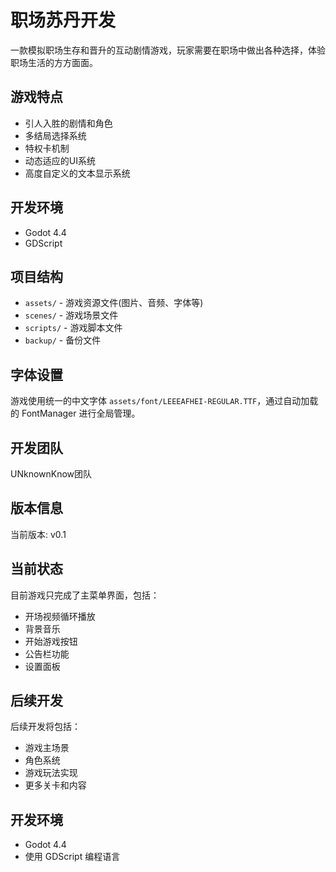 # 职场苏丹开发

一款模拟职场生存和晋升的互动剧情游戏，玩家需要在职场中做出各种选择，体验职场生活的方方面面。

## 游戏特点

- 引人入胜的剧情和角色
- 多结局选择系统
- 特权卡机制
- 动态适应的UI系统
- 高度自定义的文本显示系统

## 开发环境

- Godot 4.4
- GDScript

## 项目结构

- `assets/` - 游戏资源文件(图片、音频、字体等)
- `scenes/` - 游戏场景文件
- `scripts/` - 游戏脚本文件
- `backup/` - 备份文件

## 字体设置

游戏使用统一的中文字体 `assets/font/LEEEAFHEI-REGULAR.TTF`，通过自动加载的 FontManager 进行全局管理。

## 开发团队

UNknownKnow团队

## 版本信息

当前版本: v0.1

## 当前状态

目前游戏只完成了主菜单界面，包括：
- 开场视频循环播放
- 背景音乐
- 开始游戏按钮
- 公告栏功能
- 设置面板

## 后续开发

后续开发将包括：
- 游戏主场景
- 角色系统
- 游戏玩法实现
- 更多关卡和内容

## 开发环境

- Godot 4.4
- 使用 GDScript 编程语言 
